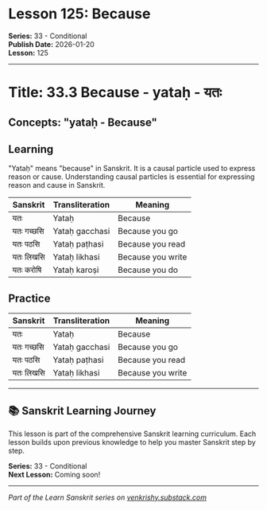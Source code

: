 # Lesson 125: Because

**Series:** 33 - Conditional  
**Publish Date:** 2026-01-20  
**Lesson:** 125

---

# Title: 33.3 Because - yataḥ - यतः
## Concepts: "yataḥ - Because"

## Learning
"Yataḥ" means "because" in Sanskrit. It is a causal particle used to express reason or cause. Understanding causal particles is essential for expressing reason and cause in Sanskrit.

| Sanskrit           | Transliteration      | Meaning                          |
| ------------------ | -------------------- | -------------------------------- |
| यतः                | Yataḥ                | Because                          |
| यतः गच्छसि         | Yataḥ gacchasi       | Because you go                    |
| यतः पठसि           | Yataḥ paṭhasi        | Because you read                  |
| यतः लिखसि          | Yataḥ likhasi        | Because you write                 |
| यतः करोषि          | Yataḥ karoṣi         | Because you do                    |

## Practice
| Sanskrit           | Transliteration      | Meaning                          |
| ------------------ | -------------------- | -------------------------------- |
| यतः                | Yataḥ                | Because                          |
| यतः गच्छसि         | Yataḥ gacchasi       | Because you go                    |
| यतः पठसि           | Yataḥ paṭhasi        | Because you read                  |
| यतः लिखसि          | Yataḥ likhasi        | Because you write                 |

---

## 📚 Sanskrit Learning Journey

This lesson is part of the comprehensive Sanskrit learning curriculum. Each lesson builds upon previous knowledge to help you master Sanskrit step by step.

**Series:** 33 - Conditional  
**Next Lesson:** Coming soon!

---
*Part of the Learn Sanskrit series on [venkrishy.substack.com](https://venkrishy.substack.com/s/learn_sanskrit)*
